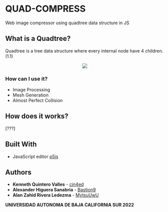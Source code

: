 # QUAD-COMPRESS

Web image compressor using quadtree data structure in JS

## What is a Quadtree?

Quadtree is a tree data structure where every internal node have 4 children. (1.1)



<p align="center">
  <img src="https://i.imgur.com/Coy5JZj.png" />
</p>

### How can I use it?

* Image Processing
* Mesh Generation
* Almost Perfect Collision

## How does it works?

[???]

## Built With

* JavaScript editor [p5js](https://editor.p5js.org/)

## Authors

* **Kenneth Quintero Valles**    - [cin4ed](https://github.com/cin4ed)
* **Alexander Higuera Sanabria** - [Bastion9](https://github.com/bastion9)
* **Alan Zahid Rivera Ledezma**  - [MytsuUwU](https://github.com/MytsuUwU)

**UNIVERSIDAD AUTONOMA DE BAJA CALIFORNIA SUR 2022**
